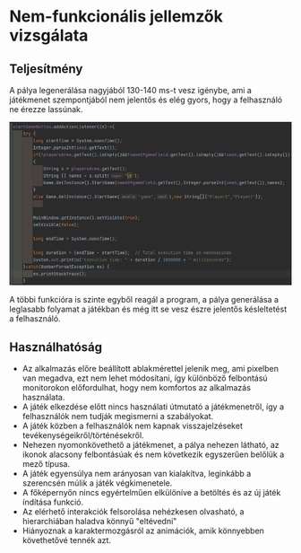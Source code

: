 # Nem-funkcionális jellemzők vizsgálata

## Teljesítmény
A pálya legenerálása nagyjából 130-140 ms-t vesz igénybe, ami a játékmenet szempontjából nem jelentős és elég gyors, hogy a felhasználó ne érezze lassúnak.

![Pálya generálás ideje](Kepernyokepek/3NemFunkcionalis_kepek/teljesitmeny.png)

A többi funkcióra is szinte egyből reagál a program, a pálya generálása a leglasabb folyamat a játékban és még itt se vesz észre jelentős késleltetést a felhasználó.



## Használhatóság
- Az alkalmazás előre beállított ablakmérettel jelenik meg, ami pixelben van megadva, ezt nem lehet módosítani, így különböző felbontású monitorokon előfordulhat, hogy nem komfortos az alkalmazás használata.
- A játék elkezdése előtt nincs használati útmutató a játékmenetről, így a felhasználók nem tudják megismerni a szabályokat. 
- A játék közben a felhasználók nem kapnak visszajelzéseket  tevékenységeikről/történésekről.
- Nehezen nyomonkövethető a játékmenet, a pálya nehezen látható, az ikonok alacsony felbontásúak és nem következik egyszerűen belőlük a mező típusa.
- A játék egyensúlya nem arányosan van kialakítva, leginkább a szerencsén múlik a játék végkimenetele.
- A főképernyőn nincs egyértelműen elkülöníve a betöltés és az új játék índítása funkció.
- Az elérhető interakciók felsorolása nehézkesen olvasható, a hierarchiában haladva könnyű "eltévedni"
- Hiányoznak a karaktermozgásról az animációk, amik könnyebben követhetővé tennék azt.
